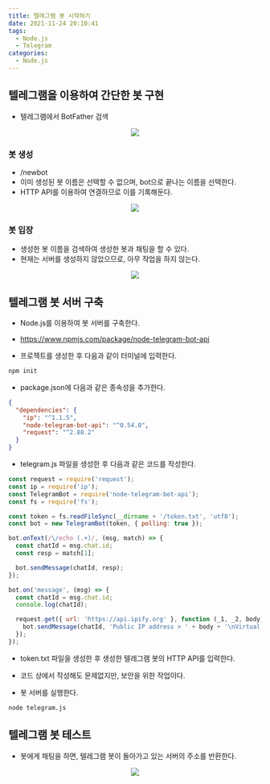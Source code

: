 ```yaml
---
title: 텔레그램 봇 시작하기
date: 2021-11-24 20:10:41
tags:
  - Node.js
  - Telegram
categories:
  - Node.js
---
```


## 텔레그램을 이용하여 간단한 봇 구현

- 텔레그램에서 BotFather 검색

<p align="center"><img src="/images/Node_js/TelegramBot/Init/TelegramBot1.png"></p>

### 봇 생성

- /newbot
- 이미 생성된 봇 이름은 선택할 수 없으며, bot으로 끝나는 이름을 선택한다.
- HTTP API를 이용하여 연결하므로 이를 기록해둔다.

<p align="center"><img src="/images/Node_js/TelegramBot/Init/TelegramBot2.jpg"></p>

### 봇 입장

- 생성한 봇 이름을 검색하여 생성한 봇과 채팅을 할 수 있다.
- 현재는 서버를 생성하지 않았으므로, 아무 작업을 하지 않는다.

<p align="center"><img src="/images/Node_js/TelegramBot/Init/TelegramBot3.png"></p>

## 텔레그램 봇 서버 구축

- Node.js를 이용하여 봇 서버를 구축한다.
- https://www.npmjs.com/package/node-telegram-bot-api

- 프로젝트를 생성한 후 다음과 같이 터미널에 입력한다.

```bash
npm init
```

- package.json에 다음과 같은 종속성을 추가한다.

```json
{
  "dependencies": {
    "ip": "^1.1.5",
    "node-telegram-bot-api": "^0.54.0",
    "request": "^2.88.2"
  }
}
```

- telegram.js 파일을 생성한 후 다음과 같은 코드를 작성한다.

```javascript
const request = require('request');
const ip = require('ip');
const TelegramBot = require('node-telegram-bot-api');
const fs = require('fs');

const token = fs.readFileSync(__dirname + '/token.txt', 'utf8');
const bot = new TelegramBot(token, { polling: true });

bot.onText(/\/echo (.+)/, (msg, match) => {
  const chatId = msg.chat.id;
  const resp = match[1];

  bot.sendMessage(chatId, resp);
});

bot.on('message', (msg) => {
  const chatId = msg.chat.id;
  console.log(chatId);

  request.get({ url: 'https://api.ipify.org' }, function (_1, _2, body) {
    bot.sendMessage(chatId, 'Public IP address > ' + body + '\nVirtual IP address > ' + ip.address());
  });
});
```

- token.txt 파일을 생성한 후 생성한 텔레그램 봇의 HTTP API를 입력한다.
- 코드 상에서 작성해도 문제없지만, 보안을 위한 작업이다.

- 봇 서버를 실행한다.

```bash
node telegram.js
```

## 텔레그램 봇 테스트

- 봇에게 채팅을 하면, 텔레그램 봇이 돌아가고 있는 서버의 주소를 반환한다.

<p align="center"><img src="/images/Node_js/TelegramBot/Init/TelegramBot4.jpg"></p>
